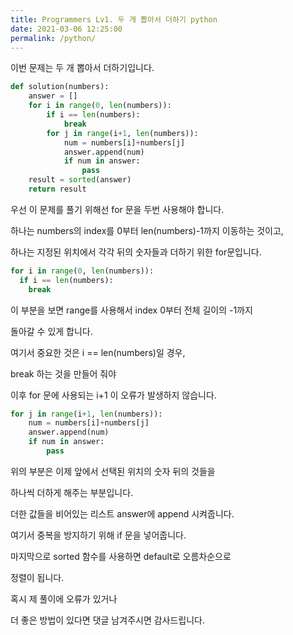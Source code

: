 ```yaml
---
title: Programmers Lv1. 두 개 뽑아서 더하기 python
date: 2021-03-06 12:25:00
permalink: /python/
---
```



이번 문제는 두 개 뽑아서 더하기입니다.

~~~python
def solution(numbers):
    answer = []
    for i in range(0, len(numbers)):
        if i == len(numbers):
            break
        for j in range(i+1, len(numbers)):
            num = numbers[i]+numbers[j]
            answer.append(num)
            if num in answer:
                pass
    result = sorted(answer)
    return result
~~~

우선 이 문제를 풀기 위해선 for 문을 두번 사용해야 합니다.

하나는 numbers의 index를 0부터 len(numbers)-1까지 이동하는 것이고,

하나는 지정된 위치에서 각각 뒤의 숫자들과 더하기 위한 for문입니다.

~~~python
for i in range(0, len(numbers)):
  if i == len(numbers):
    break
~~~

이 부분을 보면 range를 사용해서 index 0부터 전체 길이의 -1까지

돌아갈 수 있게 합니다.

여기서 중요한 것은 i == len(numbers)일 경우,

break 하는 것을 만들어 줘야

이후 for 문에 사용되는 i+1 이 오류가 발생하지 않습니다.

~~~python
for j in range(i+1, len(numbers)):
    num = numbers[i]+numbers[j]
    answer.append(num)
    if num in answer:
        pass
~~~

위의 부분은 이제 앞에서 선택된 위치의 숫자 뒤의 것들을

하나씩 더하게 해주는 부분입니다.

더한 값들을 비어있는 리스트 answer에 append 시켜줍니다.

여기서 중복을 방지하기 위해 if 문을 넣어줍니다.

마지막으로 sorted 함수를 사용하면 default로 오름차순으로

정렬이 됩니다.

혹시 제 풀이에 오류가 있거나

더 좋은 방법이 있다면 댓글 남겨주시면 감사드립니다.
